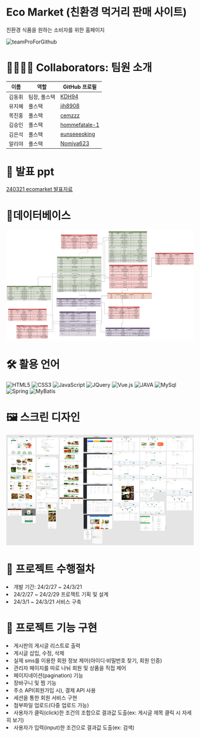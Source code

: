 # Eco Market (친환경 먹거리 판매 사이트)
친환경 식품을 원하는 소비자를 위한 홈페이지

![teamProForGithub](https://github.com/KDH94/teamProject/assets/28282851/385f6d53-75ad-4aba-a38d-c2d8cefda93e)
# 👨‍👩‍👦‍👦 Collaborators: 팀원 소개
|이름|역할|GitHub 프로필|
|------|---|---|
|김동휘|팀장, 풀스택|<a href="https://github.com/KDH94">KDH94</a>|
|유지혜|풀스택|<a href="https://github.com/jih8908">jih8908</a>|
|목진홍|풀스택|<a href="https://github.com/cemzzz">cemzzz</a>|
|김승인|풀스택|<a href="https://github.com/hommefatale-1">hommefatale-1</a>|
|김은석|풀스택|<a href="https://github.com/eunseeeoking">eunseeeoking</a>|
|알리야|풀스택|<a href="https://github.com/Nomiya623">Nomiya623</a>|

# 📕 발표 ppt
[240321 ecomarket 발표자료](https://github.com/Nomiya623/teamProject1/blob/c26799511894476058c2cf43c2efd90cea15f2ab/teamProject/240321%20ecomarket%20%EB%B0%9C%ED%91%9C%EC%9E%90%EB%A3%8C.pdf)

# 📒데이터베이스
![Database](https://github.com/Nomiya623/teamProject1/blob/565f180c60e2899f089285ea48fae91c333a33a7/teamProject/database.png)

# 🛠 활용 언어
![HTML5](https://img.shields.io/badge/HTML5-E34F26?style=for-the-badge&logo=html5&logoColor=white)
![CSS3](https://img.shields.io/badge/CSS3-1572B6?style=for-the-badge&logo=css3&logoColor=white)
![JavaScript](https://img.shields.io/badge/JavaScript-F7DF1E?style=for-the-badge&logo=JavaScript&logoColor=white)
![JQuery](https://img.shields.io/badge/jQuery-0769AD?style=for-the-badge&logo=jquery&logoColor=white)
![Vue.js](https://img.shields.io/badge/Vue.js-35495E?style=for-the-badge&logo=vue.js&logoColor=4FC08D)
![JAVA](https://img.shields.io/badge/Java-ED8B00?style=for-the-badge&logo=openjdk&logoColor=white)
![MySql](https://img.shields.io/badge/MySQL-00000F?style=for-the-badge&logo=mysql&logoColor=white)
![Spring](https://img.shields.io/badge/Spring-6DB33F?style=for-the-badge&logo=spring&logoColor=white)
![MyBatis](https://img.shields.io/badge/MyBatis-000000?style=for-the-badge&logo=MyBatis&logoColor=white)

# 🖼️ 스크린 디자인
![Screen design](https://github.com/Nomiya623/teamProject1/blob/843a8a529bc6010df7973f8d6223c98794ee33dd/teamProject/screen%20design.png)

# 📑 프로젝트 수행절차
<li>개발 기간: 24/2/27 ~ 24/3/21</li>
<li>24/2/27 ~ 24/2/29 프로젝트 기획 및 설계</li>
<li>24/3/1 ~ 24/3/21 서비스 구축</li>

# 📌 프로젝트 기능 구현
<li>게시판의 게시글 리스트로 출력</li>
<li>게시글 삽입, 수정, 삭제</li>
<li>실제 sms를 이용한 회원 정보 제어(아이디·비밀번호 찾기, 회원 인증)</li>
<li>관리자 페이지를 따로 나눠 회원 및 상품을 직접 제어</li>
<li>페이지네이션(pagination) 기능</li>
<li>장바구니 및 찜 기능</li>
<li>주소 API(회원가입 시), 결제 API 사용</li>
<li>세션을 통한 회원 서비스 구현</li>
<li>첨부파일 업로드(다중 업로드 가능)</li>
<li>사용자가 클릭(click)한 조건의 조합으로 결과값 도출(ex: 게시글 제목 클릭 시 자세히 보기)</li>
<li>사용자가 입력(input)한 조건으로 결과값 도출(ex: 검색)</li>


